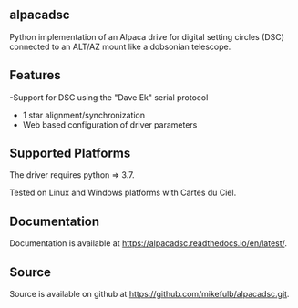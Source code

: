 alpacadsc
---------

Python implementation of an Alpaca drive for digital setting circles (DSC) connected to an ALT/AZ mount like a dobsonian telescope.

Features
---------

 -Support for DSC using the "Dave Ek" serial protocol
 - 1 star alignment/synchronization
 - Web based configuration of driver parameters

Supported Platforms
-------------------

The driver requires python => 3.7.

Tested on Linux and Windows platforms with Cartes du Ciel.

Documentation
-------------

Documentation is available at https://alpacadsc.readthedocs.io/en/latest/.

Source
------

Source is available on github at https://github.com/mikefulb/alpacadsc.git.
